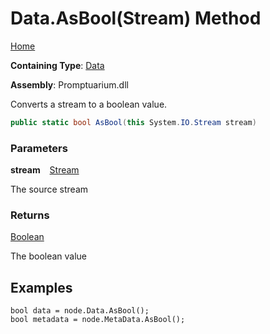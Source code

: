 # Data\.AsBool\(Stream\) Method

[Home](../../../README.md)

**Containing Type**: [Data](../README.md)

**Assembly**: Promptuarium\.dll

  
Converts a stream to a boolean value\.

```csharp
public static bool AsBool(this System.IO.Stream stream)
```

### Parameters

**stream** &ensp; [Stream](https://docs.microsoft.com/en-us/dotnet/api/system.io.stream)

The source stream

### Returns

[Boolean](https://docs.microsoft.com/en-us/dotnet/api/system.boolean)

The boolean value

## Examples

```
bool data = node.Data.AsBool();
bool metadata = node.MetaData.AsBool();
```

